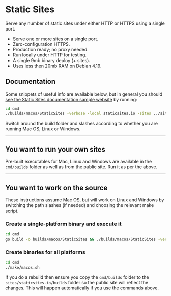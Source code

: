 # Static Sites

Serve any number of static sites under either HTTP or HTTPS using a single port.

* Serve one or more sites on a single port.
* Zero-configuration HTTPS.
* Production ready; no proxy needed.
* Run locally under HTTP for testing.
* A single 9mb binary deploy (+ sites).
* Uses less then 20mb RAM on Debian 4.19.

## Documentation

Some snippets of useful info are available below, but in general you should [see the Static Sites documentation sample website](http://localhost:8000) by running:

``` sh
cd cmd
./builds/macos/StaticSites -verbose -local staticsites.io -sites ../sites -port 8000
```

Switch around the build folder and slashes according to whether you are running Mac OS, Linux or Windows.

---

## You want to run your own sites

Pre-built executables for Mac, Linux and Windows are available in the `cmd/builds` folder as well as from the public site. Run it as per the above.

---

## You want to work on the source

These instructions assume Mac OS, but will work on Linux and Windows by switching the path slashes (if needed) and choosing the relevant make script.

### Create a single-platform binary and execute it

``` sh
cd cmd
go build -o builds/macos/StaticSites && ./builds/macos/StaticSites -verbose -sites ../sites -port 8000
```

### Create binaries for all platforms

``` sh
cd cmd
./make/macos.sh
```

If you do a rebuild then ensure you copy the `cmd/builds` folder to the `sites/staticsites.io/builds` folder so the public site will reflect the changes.
This will happen automatically if you use the commands above.
